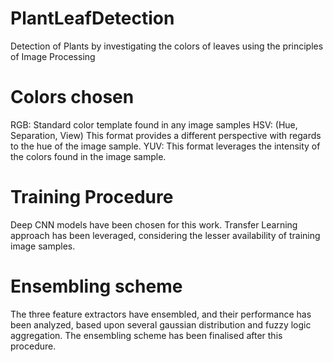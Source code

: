# PlantLeafDetection
Detection of Plants by investigating the colors of leaves using the principles of Image Processing
# Colors chosen
RGB: Standard color template found in any image samples
HSV: (Hue, Separation, View) This format provides a different perspective with regards to the hue of the image sample.
YUV: This format leverages the intensity of the colors found in the image sample.
# Training Procedure
Deep CNN models have been chosen for this work. Transfer Learning approach has been leveraged, considering the lesser availability of training image samples.
# Ensembling scheme
The three feature extractors have ensembled, and their performance has been analyzed, based upon several gaussian distribution and fuzzy logic aggregation. The ensembling scheme has been finalised after this procedure.

